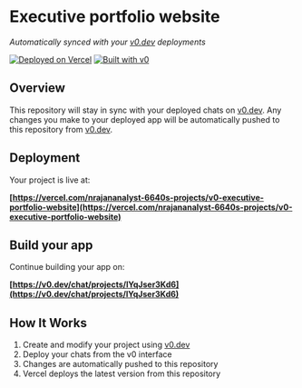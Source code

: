 # Executive portfolio website

*Automatically synced with your [v0.dev](https://v0.dev) deployments*

[![Deployed on Vercel](https://img.shields.io/badge/Deployed%20on-Vercel-black?style=for-the-badge&logo=vercel)](https://vercel.com/nrajananalyst-6640s-projects/v0-executive-portfolio-website)
[![Built with v0](https://img.shields.io/badge/Built%20with-v0.dev-black?style=for-the-badge)](https://v0.dev/chat/projects/lYqJser3Kd6)

## Overview

This repository will stay in sync with your deployed chats on [v0.dev](https://v0.dev).
Any changes you make to your deployed app will be automatically pushed to this repository from [v0.dev](https://v0.dev).

## Deployment

Your project is live at:

**[https://vercel.com/nrajananalyst-6640s-projects/v0-executive-portfolio-website](https://vercel.com/nrajananalyst-6640s-projects/v0-executive-portfolio-website)**

## Build your app

Continue building your app on:

**[https://v0.dev/chat/projects/lYqJser3Kd6](https://v0.dev/chat/projects/lYqJser3Kd6)**

## How It Works

1. Create and modify your project using [v0.dev](https://v0.dev)
2. Deploy your chats from the v0 interface
3. Changes are automatically pushed to this repository
4. Vercel deploys the latest version from this repository
